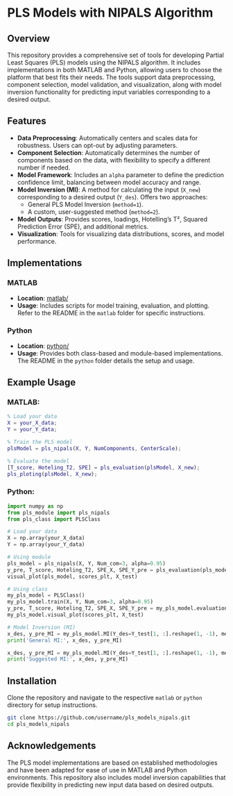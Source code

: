 # PLS Models with NIPALS Algorithm

## Overview

This repository provides a comprehensive set of tools for developing Partial Least Squares (PLS) models using the NIPALS algorithm. It includes implementations in both MATLAB and Python, allowing users to choose the platform that best fits their needs. The tools support data preprocessing, component selection, model validation, and visualization, along with model inversion functionality for predicting input variables corresponding to a desired output.

## Features

- **Data Preprocessing**: Automatically centers and scales data for robustness. Users can opt-out by adjusting parameters.
- **Component Selection**: Automatically determines the number of components based on the data, with flexibility to specify a different number if needed.
- **Model Framework**: Includes an `alpha` parameter to define the prediction confidence limit, balancing between model accuracy and range.
- **Model Inversion (MI)**: A method for calculating the input (`X_new`) corresponding to a desired output (`Y_des`). Offers two approaches:
  - General PLS Model Inversion (`method=1`).
  - A custom, user-suggested method (`method=2`).
- **Model Outputs**: Provides scores, loadings, Hotelling’s T², Squared Prediction Error (SPE), and additional metrics.
- **Visualization**: Tools for visualizing data distributions, scores, and model performance.

## Implementations

### MATLAB
- **Location**: [matlab/](matlab/)
- **Usage**: Includes scripts for model training, evaluation, and plotting. Refer to the README in the `matlab` folder for specific instructions.

### Python
- **Location**: [python/](python/)
- **Usage**: Provides both class-based and module-based implementations. The README in the `python` folder details the setup and usage.

## Example Usage

### **MATLAB**:
```matlab
% Load your data
X = your_X_data;
Y = your_Y_data;

% Train the PLS model
plsModel = pls_nipals(X, Y, NumComponents, CenterScale);

% Evaluate the model
[T_score, Hoteling_T2, SPE] = pls_evaluation(plsModel, X_new);
pls_ploting(plsModel, X_new);
```

### **Python**:
```python
import numpy as np
from pls_module import pls_nipals
from pls_class import PLSClass

# Load your data
X = np.array(your_X_data)
Y = np.array(your_Y_data)

# Using module
pls_model = pls_nipals(X, Y, Num_com=3, alpha=0.95)
y_pre, T_score, Hoteling_T2, SPE_X, SPE_Y_pre = pls_evaluation(pls_model, X_test)
visual_plot(pls_model, scores_plt, X_test)

# Using class
my_pls_model = PLSClass()
my_pls_model.train(X, Y, Num_com=3, alpha=0.95)
y_pre, T_score, Hoteling_T2, SPE_X, SPE_Y_pre = my_pls_model.evaluation(X_test)
my_pls_model.visual_plot(scores_plt, X_test)

# Model Inversion (MI)
x_des, y_pre_MI = my_pls_model.MI(Y_des=Y_test[1, :].reshape(1, -1), method=1)
print('General MI:', x_des, y_pre_MI)

x_des, y_pre_MI = my_pls_model.MI(Y_des=Y_test[1, :].reshape(1, -1), method=2)
print('Suggested MI:', x_des, y_pre_MI)
```

## Installation

Clone the repository and navigate to the respective `matlab` or `python` directory for setup instructions.

```bash
git clone https://github.com/username/pls_models_nipals.git
cd pls_models_nipals
```

## Acknowledgements

The PLS model implementations are based on established methodologies and have been adapted for ease of use in MATLAB and Python environments. This repository also includes model inversion capabilities that provide flexibility in predicting new input data based on desired outputs.